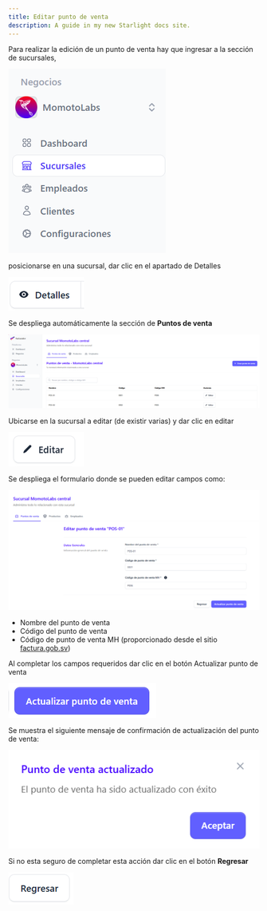```yaml
---
title: Editar punto de venta
description: A guide in my new Starlight docs site.
---
```


Para realizar la edición de un punto de venta hay que ingresar a la sección de sucursales,

![Página de registro](../../../assets/sucursales-menu.png)

 posicionarse en una sucursal, dar clic en el apartado de Detalles 
 
 ![Página de registro](../../../assets/detalles.png)

 Se despliega automáticamente la sección de **Puntos de venta**

![Página de registro](../../../assets/pos-list.png)

Ubicarse en la sucursal a editar (de existir varias) y dar clic en editar

![Página de registro](../../../assets/editar.png)

 Se despliega el formulario donde se pueden editar campos como:

![Página de registro](../../../assets/pos-edit.png)

- Nombre del punto de venta
- Código del punto de venta
- Código de punto de venta MH (proporcionado desde el sitio [factura.gob.sv](https://factura.gob.sv))

Al completar los campos requeridos dar clic en el botón Actualizar punto de venta

![Página de registro](../../../assets/act-pventa.png)

Se muestra el siguiente mensaje de confirmación de actualización del punto de venta:

![Página de registro](../../../assets/p-actualizado.png)

 Si no esta seguro de completar esta acción dar clic en el botón **Regresar**


![Página de registro](../../../assets/regresar.png)